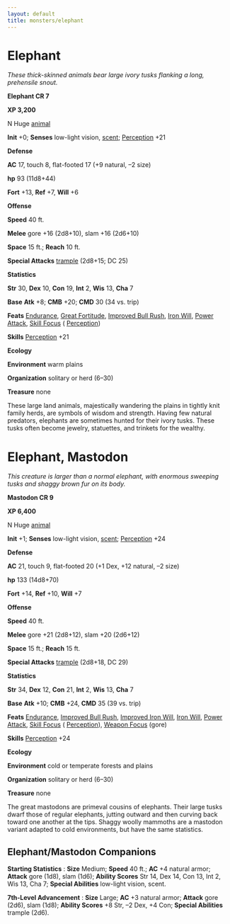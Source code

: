 ```yaml
---
layout: default
title: monsters/elephant
---
```

# Elephant

_These thick-skinned animals bear large ivory tusks flanking a long, prehensile snout._

**Elephant CR 7**

**XP 3,200**

N Huge [animal](creatureTypes#_animal)

**Init** +0; **Senses** low-light vision, [scent](universalMonsterRules#_scent); [Perception](../skills/perception#_perception) +21

**Defense**

**AC** 17, touch 8, flat-footed 17 (+9 natural, –2 size)

**hp** 93 (11d8+44)

**Fort** +13, **Ref** +7, **Will** +6

**Offense**

**Speed** 40 ft.

**Melee** gore +16 (2d8+10), slam +16 (2d6+10)

**Space** 15 ft.; **Reach** 10 ft.

**Special Attacks** [trample](universalMonsterRules#_trample) (2d8+15; DC 25)

**Statistics**

**Str** 30, **Dex** 10, **Con** 19, **Int** 2, **Wis** 13, **Cha** 7

**Base**  **Atk** +8; **CMB** +20; **CMD** 30 (34 vs. trip)

**Feats** [Endurance](../feats#_endurance), [Great Fortitude](../feats#_great-fortitude), [Improved Bull Rush](../feats#_improved-bull-rush), [Iron Will](../feats#_iron-will), [Power Attack](../feats#_power-attack), [Skill Focus](../feats#_skill-focus) ( [Perception](../skills/perception#_perception))

**Skills** [Perception](../skills/perception#_perception) +21

**Ecology**

**Environment** warm plains

**Organization** solitary or herd (6–30)

**Treasure** none

These large land animals, majestically wandering the plains in tightly knit family herds, are symbols of wisdom and strength. Having few natural predators, elephants are sometimes hunted for their ivory tusks. These tusks often become jewelry, statuettes, and trinkets for the wealthy.

# Elephant, Mastodon

_This creature is larger than a normal elephant, with enormous sweeping tusks and shaggy brown fur on its body._

**Mastodon CR 9**

**XP 6,400**

N Huge [animal](creatureTypes#_animal)

**Init** +1; **Senses** low-light vision, [scent](universalMonsterRules#_scent); [Perception](../skills/perception#_perception) +24

**Defense**

**AC** 21, touch 9, flat-footed 20 (+1 Dex, +12 natural, –2 size)

**hp** 133 (14d8+70)

**Fort** +14, **Ref** +10, **Will** +7

**Offense**

**Speed** 40 ft.

**Melee** gore +21 (2d8+12), slam +20 (2d6+12)

**Space** 15 ft.; **Reach** 15 ft.

**Special Attacks** [trample](universalMonsterRules#_trample) (2d8+18, DC 29)

**Statistics**

**Str** 34, **Dex** 12, **Con** 21, **Int** 2, **Wis** 13, **Cha** 7

**Base**  **Atk** +10; **CMB** +24, **CMD** 35 (39 vs. trip)

**Feats** [Endurance](../feats#_endurance), [Improved Bull Rush](../feats#_improved-bull-rush), [Improved Iron Will](../feats#_improved-iron-will), [Iron Will](../feats#_iron-will), [Power Attack](../feats#_power-attack), [Skill Focus](../feats#_skill-focus) ( [Perception](../skills/perception#_perception)), [Weapon Focus](../feats#_weapon-focus) (gore)

**Skills** [Perception](../skills/perception#_perception) +24

**Ecology**

**Environment** cold or temperate forests and plains

**Organization** solitary or herd (6–30)

**Treasure** none

The great mastodons are primeval cousins of elephants. Their large tusks dwarf those of regular elephants, jutting outward and then curving back toward one another at the tips. Shaggy woolly mammoths are a mastodon variant adapted to cold environments, but have the same statistics.

## Elephant/Mastodon Companions

**Starting Statistics** : **Size** Medium; **Speed** 40 ft.; **AC** +4 natural armor; **Attack** gore (1d8), slam (1d6); **Ability Scores** Str 14, Dex 14, Con 13, Int 2, Wis 13, Cha 7; **Special Abilities** low-light vision, scent.

**7th-Level Advancement** : **Size** Large; **AC** +3 natural armor; **Attack** gore (2d6), slam (1d8); **Ability Scores** +8 Str, –2 Dex, +4 Con; **Special Abilities** trample (2d6).


